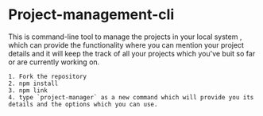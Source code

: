 # Project-management-cli
This is command-line tool to manage the projects in your local system , which can provide the functionality where you can mention your project details and it will keep the track of all your projects which you've buit so far or are currently working on.

```
1. Fork the repository
2. npm install
3. npm link
4. type `project-manager` as a new command which will provide you its details and the options which you can use.
```
